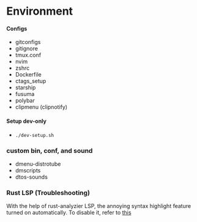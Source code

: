# Environment

#### Configs
- gitconfigs
- gitignore
- tmux.conf
- nvim
- zshrc
- Dockerfile
- ctags_setup
- starship
- fusuma
- polybar
- clipmenu (clipnotify)

#### Setup dev-only
- `./dev-setup.sh`

### custom bin, conf, and sound
- dmenu-distrotube
- dmscripts
- dtos-sounds

### Rust LSP (Troubleshooting)
With the help of rust-analyzier LSP, the annoying syntax highlight feature turned on automatically.
To disable it, refer to [this](https://github.com/simrat39/rust-tools.nvim/issues/365)
